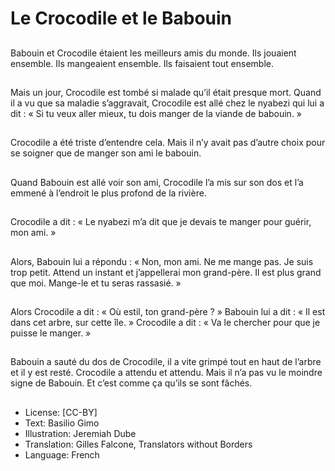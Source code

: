 # Le Crocodile et le Babouin

##
Babouin et Crocodile étaient les
meilleurs amis du monde. Ils
jouaient ensemble. Ils
mangeaient ensemble. Ils
faisaient tout ensemble.

##
Mais un jour, Crocodile est
tombé si malade qu’il était
presque mort.
Quand il a vu que sa maladie
s’aggravait, Crocodile est allé
chez le nyabezi qui lui a dit : «
Si tu veux aller mieux, tu dois
manger de la viande de
babouin. »

##
Crocodile a été triste
d’entendre cela. Mais il n’y
avait pas d’autre choix pour se
soigner que de manger son ami
le babouin.

##
Quand Babouin est allé voir son
ami, Crocodile l’a mis sur son
dos et l’a emmené à l’endroit le
plus profond de la rivière.

##
Crocodile a dit : « Le nyabezi
m’a dit que je devais te manger
pour guérir, mon ami. »

##
Alors, Babouin lui a répondu : «
Non, mon ami. Ne me mange
pas. Je suis trop petit. Attend un
instant et j’appellerai mon
grand-père. Il est plus grand
que moi. Mange-le et tu seras
rassasié. »

##
Alors Crocodile a dit : « Où estil, ton grand-père ? » Babouin
lui a dit : « Il est dans cet arbre,
sur cette île. » Crocodile a dit :
« Va le chercher pour que je
puisse le manger. »

##
Babouin a sauté du dos de
Crocodile, il a vite grimpé tout
en haut de l’arbre et il y est
resté. Crocodile a attendu et
attendu. Mais il n’a pas vu le
moindre signe de Babouin.
Et c’est comme ça qu’ils se sont
fâchés.

##
* License: [CC-BY]
* Text: Basilio Gimo
* Illustration: Jeremiah Dube
* Translation: Gilles Falcone, Translators without Borders
* Language: French
